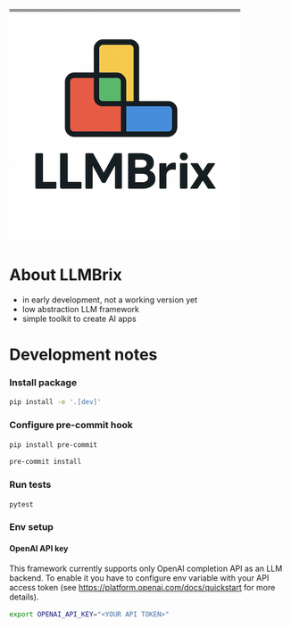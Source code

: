 ![logo](./img/logo.png)

# About LLMBrix

- in early development, not a working version yet
- low abstraction LLM framework
- simple toolkit to create AI apps

# Development notes

### Install package

```bash
pip install -e '.[dev]'
```

### Configure pre-commit hook

```bash
pip install pre-commit
```

```bash
pre-commit install
```

### Run tests

```bash
pytest
```

### Env setup

#### OpenAI API key

This framework currently supports only OpenAI completion API
as an LLM backend. To enable it you have to configure env variable
with your API access token (see https://platform.openai.com/docs/quickstart for more details).

```bash
export OPENAI_API_KEY="<YOUR API TOKEN>"
```
